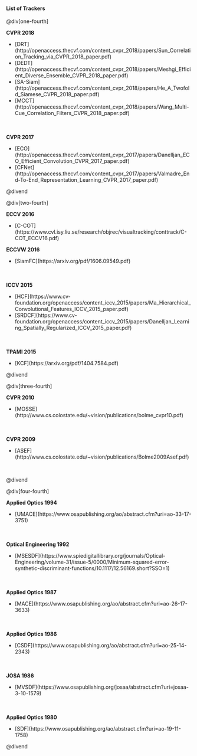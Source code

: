 #### List of Trackers

@div[one-fourth]

<b>CVPR 2018</b><br>
<ul>
  <li>[DRT](http://openaccess.thecvf.com/content_cvpr_2018/papers/Sun_Correlation_Tracking_via_CVPR_2018_paper.pdf)</li>
  <li>[DEDT](http://openaccess.thecvf.com/content_cvpr_2018/papers/Meshgi_Efficient_Diverse_Ensemble_CVPR_2018_paper.pdf)</li>
  <li>[SA-Siam](http://openaccess.thecvf.com/content_cvpr_2018/papers/He_A_Twofold_Siamese_CVPR_2018_paper.pdf)</li>
  <li>[MCCT](http://openaccess.thecvf.com/content_cvpr_2018/papers/Wang_Multi-Cue_Correlation_Filters_CVPR_2018_paper.pdf)</li>
</ul>
<br>
<br>
<b>CVPR 2017</b><br>
<ul>
  <li>[ECO](http://openaccess.thecvf.com/content_cvpr_2017/papers/Danelljan_ECO_Efficient_Convolution_CVPR_2017_paper.pdf)</li>
  <li>[CFNet](http://openaccess.thecvf.com/content_cvpr_2017/papers/Valmadre_End-To-End_Representation_Learning_CVPR_2017_paper.pdf)</li>
</ul>

@divend

@div[two-fourth]

<b>ECCV 2016</b><br>
<ul>
  <li>[C-COT](https://www.cvl.isy.liu.se/research/objrec/visualtracking/conttrack/C-COT_ECCV16.pdf)</li>
</ul>
<b>ECCVW 2016</b><br>
<ul>
  <li>[SiamFC](https://arxiv.org/pdf/1606.09549.pdf)</li>
</ul>
<br>
<br>
<b>ICCV 2015</b><br>
<ul>
  <li>[HCF](https://www.cv-foundation.org/openaccess/content_iccv_2015/papers/Ma_Hierarchical_Convolutional_Features_ICCV_2015_paper.pdf)</li>
  <li>[SRDCF](https://www.cv-foundation.org/openaccess/content_iccv_2015/papers/Danelljan_Learning_Spatially_Regularized_ICCV_2015_paper.pdf)</li>
</ul>
<br>
<br>
<b>TPAMI 2015</b><br>
<ul>
  <li>[KCF](https://arxiv.org/pdf/1404.7584.pdf)</li>
</ul>

@divend

@div[three-fourth]

<b>CVPR 2010</b><br>
<ul>
  <li>[MOSSE](http://www.cs.colostate.edu/~vision/publications/bolme_cvpr10.pdf)</li>
</ul>
<br>
<br>
<b>CVPR 2009</b><br>
<ul>
  <li>[ASEF](http://www.cs.colostate.edu/~vision/publications/Bolme2009Asef.pdf)</li>
</ul>
<br>

@divend

@div[four-fourth]

<b>Applied Optics 1994</b><br>
<ul>
  <li>[UMACE](https://www.osapublishing.org/ao/abstract.cfm?uri=ao-33-17-3751)</li>
</ul>
<br>
<br>
<b>Optical Engineering 1992</b><br>
<ul>
  <li>[MSESDF](https://www.spiedigitallibrary.org/journals/Optical-Engineering/volume-31/issue-5/0000/Minimum-squared-error-synthetic-discriminant-functions/10.1117/12.56169.short?SSO=1)</li>
</ul>
<br>
<br>
<b>Applied Optics 1987</b><br>
<ul>
  <li>[MACE](https://www.osapublishing.org/ao/abstract.cfm?uri=ao-26-17-3633)</li>
</ul>
<br>
<br>
<b>Applied Optics 1986</b><br>
<ul>
  <li>[CSDF](https://www.osapublishing.org/ao/abstract.cfm?uri=ao-25-14-2343)</li>
</ul>
<br>
<br>
<b>JOSA 1986</b><br>
<ul>
  <li>[MVSDF](https://www.osapublishing.org/josaa/abstract.cfm?uri=josaa-3-10-1579)</li>
</ul>
<br>
<br>
<b>Applied Optics 1980</b><br>
<ul>
  <li>[SDF](https://www.osapublishing.org/ao/abstract.cfm?uri=ao-19-11-1758)</li>
</ul>

@divend